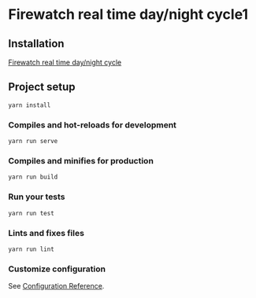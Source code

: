 # Firewatch real time day/night cycle1
## Installation
[Firewatch real time day/night cycle](https://steamcommunity.com/sharedfiles/filedetails/?id=1744170047)

## Project setup
```
yarn install
```

### Compiles and hot-reloads for development
```
yarn run serve
```

### Compiles and minifies for production
```
yarn run build
```

### Run your tests
```
yarn run test
```

### Lints and fixes files
```
yarn run lint
```

### Customize configuration
See [Configuration Reference](https://cli.vuejs.org/config/).
